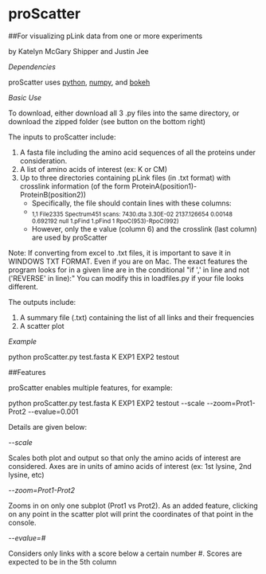 # proScatter

##For visualizing pLink data from one or more experiments

by Katelyn McGary Shipper and Justin Jee

*Dependencies*

proScatter uses [python](https://www.python.org/downloads/), [numpy](http://www.numpy.org/), and [bokeh](http://bokeh.pydata.org/en/latest/index.html)

*Basic Use*

To download, either download all 3 .py files into the same directory, or download the zipped folder (see button on the bottom right) 

The inputs to proScatter include:

1.   A fasta file including the amino acid sequences of all the proteins under consideration.
2.   A list of amino acids of interest (ex: K or CM)
3.   Up to three directories containing pLink files (in .txt format) with crosslink information (of the form ProteinA(position1)-ProteinB(position2))
     - Specifically, the file should contain lines with these columns: 
     - <sub>1,1	File2335 Spectrum451 scans: 7430.dta	3.30E-02	2137.126654	0.00148	0.692192	null	1.pFind	1.pFind	1	RpoC(953)-RpoC(992)</sub>
     - However, only the e value (column 6) and the crosslink (last column) are used by proScatter

Note: If converting from excel to .txt files, it is important to save it in WINDOWS TXT FORMAT. Even if you are on Mac. 
The exact features the program looks for in a given line are in the conditional "if ',' in line and not ('REVERSE' in line):"
You can modify this in loadfiles.py if your file looks different.

The outputs include:

1.   A summary file (.txt) containing the list of all links and their frequencies
2.   A scatter plot

*Example*

python proScatter.py test.fasta K EXP1 EXP2 testout

##Features

proScatter enables multiple features, for example:

python proScatter.py test.fasta K EXP1 EXP2 testout --scale --zoom=Prot1-Prot2 --evalue=0.001

Details are given below:

*--scale*

Scales both plot and output so that only the amino acids of interest are considered. Axes are in units of amino acids of interest (ex: 1st lysine, 2nd lysine, etc)

*--zoom=Prot1-Prot2*

Zooms in on only one subplot (Prot1 vs Prot2). As an added feature, clicking on any point in the scatter plot will print the coordinates of that point in the console.

*--evalue=#*

Considers only links with a score below a certain number #. Scores are expected to be in the 5th column
